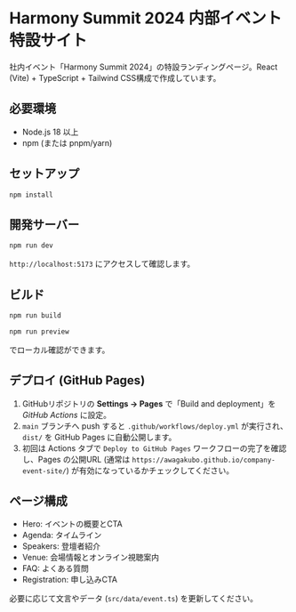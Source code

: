 # Harmony Summit 2024 内部イベント特設サイト

社内イベント「Harmony Summit 2024」の特設ランディングページ。React (Vite) + TypeScript + Tailwind CSS構成で作成しています。

## 必要環境
- Node.js 18 以上
- npm (または pnpm/yarn)

## セットアップ
```bash
npm install
```

## 開発サーバー
```bash
npm run dev
```
`http://localhost:5173` にアクセスして確認します。

## ビルド
```bash
npm run build
```

```bash
npm run preview
```
でローカル確認ができます。

## デプロイ (GitHub Pages)
1. GitHubリポジトリの **Settings → Pages** で「Build and deployment」を *GitHub Actions* に設定。
2. `main` ブランチへ push すると `.github/workflows/deploy.yml` が実行され、`dist/` を GitHub Pages に自動公開します。
3. 初回は Actions タブで `Deploy to GitHub Pages` ワークフローの完了を確認し、Pages の公開URL (通常は `https://awagakubo.github.io/company-event-site/`) が有効になっているかチェックしてください。

## ページ構成
- Hero: イベントの概要とCTA
- Agenda: タイムライン
- Speakers: 登壇者紹介
- Venue: 会場情報とオンライン視聴案内
- FAQ: よくある質問
- Registration: 申し込みCTA

必要に応じて文言やデータ (`src/data/event.ts`) を更新してください。
